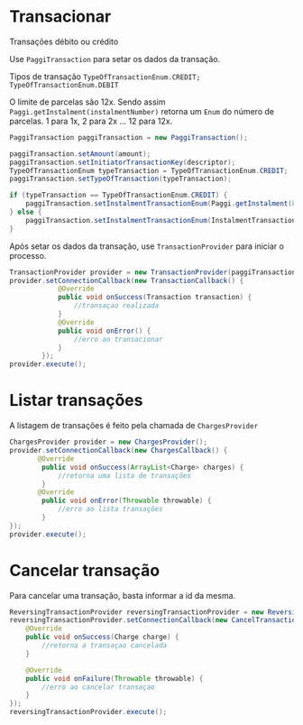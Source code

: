 # Transacionar

Transações débito ou crédito

Use ```PaggiTransaction``` para setar os dados da transação. 

Tipos de transação ```TypeOfTransactionEnum.CREDIT; TypeOfTransactionEnum.DEBIT```

O limite de parcelas são 12x. Sendo assim ```Paggi.getInstalment(instalmentNumber)``` retorna um ```Enum``` do número de parcelas.
1 para 1x, 2 para 2x ... 12 para 12x.

```java
PaggiTransaction paggiTransaction = new PaggiTransaction();

paggiTransaction.setAmount(amount);
paggiTransaction.setInitiatorTransactionKey(descriptor);
TypeOfTransactionEnum typeTransaction = TypeOfTransactionEnum.CREDIT;
paggiTransaction.setTypeOfTransaction(typeTransaction);

if (typeTransaction == TypeOfTransactionEnum.CREDIT) {
    paggiTransaction.setInstalmentTransactionEnum(Paggi.getInstalment(8));
} else {
    paggiTransaction.setInstalmentTransactionEnum(InstalmentTransactionEnum.ONE_INSTALMENT);
}
```

Após setar os dados da transação, use ```TransactionProvider``` para iniciar o processo.
```java
TransactionProvider provider = new TransactionProvider(paggiTransaction);
provider.setConnectionCallback(new TransactionCallback() {
            @Override
            public void onSuccess(Transaction transaction) {
                //transaçao realizada
            }
            @Override
            public void onError() {
                //erro ao transacionar
            }
        });
provider.execute();
```

# Listar transações

A listagem de transações é feito pela chamada de ```ChargesProvider```

```java
ChargesProvider provider = new ChargesProvider();
provider.setConnectionCallback(new ChargesCallback() {
       @Override
        public void onSuccess(ArrayList<Charge> charges) {
            //retorna uma lista de transações
        }
       @Override
        public void onError(Throwable throwable) {
            //erro ao lista transações
        }
});
provider.execute();
```

# Cancelar transação

Para cancelar uma transação, basta informar a id da mesma.

```java
ReversingTransactionProvider reversingTransactionProvider = new ReversingTransactionProvider(charge.getId());
reversingTransactionProvider.setConnectionCallback(new CancelTransactionCallback() {
    @Override
    public void onSuccess(Charge charge) {
        //retorna a transaçao cancelada
    }

    @Override
    public void onFailure(Throwable throwable) {
        //erro ao cancelar transaçao
    }
});
reversingTransactionProvider.execute();
```

